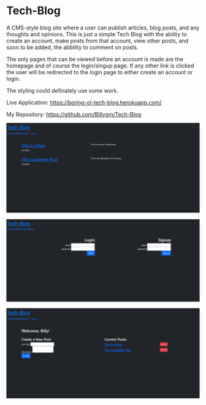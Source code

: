 # Tech-Blog

A CMS-style blog site where a user can publish articles, blog posts, and any thoughts and opinions. This is just a simple Tech Blog with the ability to create an account, make posts from that account, view other posts, and soon to be added, the abbility to comment on posts.

The only pages that can be viewed before an account is made are the homepage and of course the login/singup page. If any other link is clicked the user will be redirected to the login page to either create an account or login.

The styling could definately use some work.

Live Application: https://boring-ol-tech-blog.herokuapp.com/

My Repository: https://github.com/Billygm/Tech-Blog

![Tech-Blog Homepage](./assets/images/Tech-Blog_homepage.png)

![Tech-Blog Login/Signup](./assets/images/Tech-Blog_login.png)

![Tech-Blog Dashboard](./assets/images/Tech-Blog_dashboard.png)